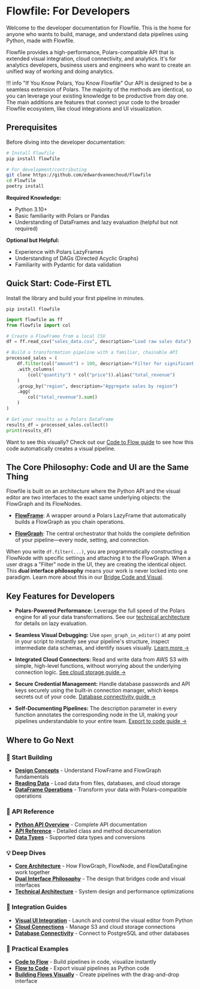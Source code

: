 # **Flowfile: For Developers**

Welcome to the developer documentation for Flowfile. This is the home for anyone who wants to build, manage, and understand data pipelines using Python, made with Flowfile.

Flowfile provides a high-performance, Polars-compatible API that is extended visual integration, cloud connectivity, and analytics.
It's for analytics developers, business users and engineers who want to create an unified way of working and doing analytics.

!!! info "If You Know Polars, You Know Flowfile" 
    Our API is designed to be a seamless extension of Polars. The majority of the methods are identical, so you can leverage your existing knowledge to be productive from day one. The main additions are features that connect your code to the broader Flowfile ecosystem, like cloud integrations and UI visualization.


## Prerequisites

Before diving into the developer documentation:

```bash
# Install Flowfile
pip install flowfile

# For development/contributing
git clone https://github.com/edwardvaneechoud/Flowfile
cd Flowfile
poetry install
```

**Required Knowledge:**

- Python 3.10+
- Basic familiarity with Polars or Pandas
- Understanding of DataFrames and lazy evaluation (helpful but not required)

**Optional but Helpful:**

- Experience with Polars LazyFrames
- Understanding of DAGs (Directed Acyclic Graphs)
- Familiarity with Pydantic for data validation


## **Quick Start: Code-First ETL**

Install the library and build your first pipeline in minutes.

```pip install flowfile```

```python
import flowfile as ff
from flowfile import col

# Create a FlowFrame from a local CSV
df = ff.read_csv("sales_data.csv", description="Load raw sales data")

# Build a transformation pipeline with a familiar, chainable API
processed_sales = (
    df.filter(col("amount") > 100, description="Filter for significant sales")
    .with_columns(
        (col("quantity") * col("price")).alias("total_revenue")
    )
    .group_by("region", description="Aggregate sales by region")
    .agg(
        col("total_revenue").sum()
    )
)

# Get your results as a Polars DataFrame
results_df = processed_sales.collect()
print(results_df)
```

Want to see this visually? Check out our [Code to Flow guide](../guides/flowfile_frame_api.md) to see how this code automatically creates a visual pipeline.

## **The Core Philosophy: Code and UI are the Same Thing**

Flowfile is built on an architecture where the Python API and the visual editor are two interfaces to the exact same underlying objects: the FlowGraph and its FlowNodes.

- **[FlowFrame](python-api/index.md)**: A wrapper around a Polars LazyFrame that automatically builds a FlowGraph as you chain operations.

- **[FlowGraph](core/python-api-reference.md#flowfile_core.flowfile.flow_graph.FlowGraph)**: The central orchestrator that holds the complete definition of your pipeline—every node, setting, and connection.

When you write `df.filter(...)`, you are programmatically constructing a FlowNode with specific settings and attaching it to the FlowGraph. When a user drags a "Filter" node in the UI, they are creating the identical object. This **dual interface philosophy** means your work is never locked into one paradigm. Learn more about this in our [Bridge Code and Visual](flowfile-for-developers.md).


## **Key Features for Developers**

- **Polars-Powered Performance:** Leverage the full speed of the Polars engine for all your data transformations. See our [technical architecture](../guides/technical_architecture.md) for details on lazy evaluation.

- **Seamless Visual Debugging:** Use `open_graph_in_editor()` at any point in your script to instantly see your pipeline's structure, inspect intermediate data schemas, and identify issues visually. [Learn more →](python-api/visual-ui.md)

- **Integrated Cloud Connectors:** Read and write data from AWS S3 with simple, high-level functions, without worrying about the underlying connection logic. [See cloud storage guide →](python-api/cloud-connection-management.md)

- **Secure Credential Management:** Handle database passwords and API keys securely using the built-in connection manager, which keeps secrets out of your code. [Database connectivity guide →](../guides/database_connectivity.md)

- **Self-Documenting Pipelines:** The description parameter in every function annotates the corresponding node in the UI, making your pipelines understandable to your entire team. [Export to code guide →](../guides/code_generator.md)


## **Where to Go Next**

### 🚀 **Start Building**
- **[Design Concepts](python-api/design-concepts.md)** - Understand FlowFrame and FlowGraph fundamentals
- **[Reading Data](python-api/reading-data.md)** - Load data from files, databases, and cloud storage
- **[DataFrame Operations](python-api/flowframe-operations.md)** - Transform your data with Polars-compatible operations

### 📖 **API Reference**
- **[Python API Overview](python-api/index.md)** - Complete API documentation
- **[API Reference](core/python-api-reference.md)** - Detailed class and method documentation
- **[Data Types](python-api/data-types.md)** - Supported data types and conversions

### 💡 **Deep Dives**
- **[Core Architecture](core/flowfile-core.md)** - How FlowGraph, FlowNode, and FlowDataEngine work together
- **[Dual Interface Philosophy](flowfile-for-developers.md)** - The design that bridges code and visual interfaces
- **[Technical Architecture](../guides/technical_architecture.md)** - System design and performance optimizations

### 🔧 **Integration Guides**
- **[Visual UI Integration](python-api/visual-ui.md)** - Launch and control the visual editor from Python
- **[Cloud Connections](python-api/cloud-connection-management.md)** - Manage S3 and cloud storage connections
- **[Database Connectivity](../guides/database_connectivity.md)** - Connect to PostgreSQL and other databases

### 🎯 **Practical Examples**
- **[Code to Flow](../guides/flowfile_frame_api.md)** - Build pipelines in code, visualize instantly
- **[Flow to Code](../guides/code_generator.md)** - Export visual pipelines as Python code
- **[Building Flows Visually](../flows/building.md)** - Create pipelines with the drag-and-drop interface